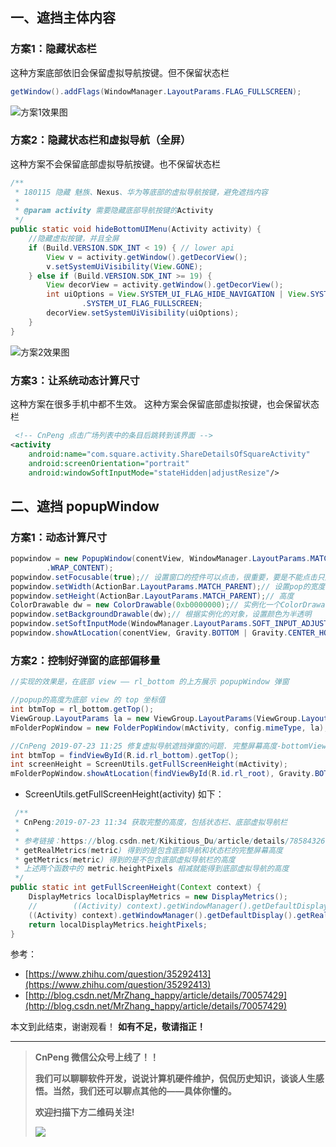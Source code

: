 ## 一、遮挡主体内容

### 方案1：隐藏状态栏

这种方案底部依旧会保留虚拟导航按键。但不保留状态栏

```java
getWindow().addFlags(WindowManager.LayoutParams.FLAG_FULLSCREEN);
```
![方案1效果图](http://upload-images.jianshu.io/upload_images/2551993-6b9c41eb7bab9f20.png?imageMogr2/auto-orient/strip%7CimageView2/2/w/1240)


### 方案2：隐藏状态栏和虚拟导航（全屏）

这种方案不会保留底部虚拟导航按键。也不保留状态栏

```java
/**
 * 180115 隐藏 魅族、Nexus、华为等底部的虚拟导航按键，避免遮挡内容
 *
 * @param activity 需要隐藏底部导航按键的Activity
 */
public static void hideBottomUIMenu(Activity activity) {
    //隐藏虚拟按键，并且全屏  
    if (Build.VERSION.SDK_INT < 19) { // lower api  
        View v = activity.getWindow().getDecorView();
        v.setSystemUiVisibility(View.GONE);
    } else if (Build.VERSION.SDK_INT >= 19) {
        View decorView = activity.getWindow().getDecorView();
        int uiOptions = View.SYSTEM_UI_FLAG_HIDE_NAVIGATION | View.SYSTEM_UI_FLAG_IMMERSIVE_STICKY | View
                .SYSTEM_UI_FLAG_FULLSCREEN;
        decorView.setSystemUiVisibility(uiOptions);
    }
}
```

![方案2效果图](http://upload-images.jianshu.io/upload_images/2551993-6f308f4e0dc12583.png?imageMogr2/auto-orient/strip%7CimageView2/2/w/1240)


### 方案3：让系统动态计算尺寸

这种方案在很多手机中都不生效。
这种方案会保留底部虚拟按键，也会保留状态栏

```xml
 <!-- CnPeng 点击广场列表中的条目后跳转到该界面 -->
<activity
    android:name="com.square.activity.ShareDetailsOfSquareActivity"
    android:screenOrientation="portrait"
    android:windowSoftInputMode="stateHidden|adjustResize"/>
```

## 二、遮挡 popupWindow

### 方案1：动态计算尺寸

```java
popwindow = new PopupWindow(conentView, WindowManager.LayoutParams.MATCH_PARENT, WindowManager.LayoutParams
        .WRAP_CONTENT);
popwindow.setFocusable(true);// 设置窗口的控件可以点击，很重要，要是不能点击只是个显示图片的
popwindow.setWidth(ActionBar.LayoutParams.MATCH_PARENT);// 设置pop的宽度
popwindow.setHeight(ActionBar.LayoutParams.MATCH_PARENT);// 高度
ColorDrawable dw = new ColorDrawable(0xb0000000);// 实例化一个ColorDrawable颜色为半透明
popwindow.setBackgroundDrawable(dw);// 根据实例化的对象，设置颜色为半透明
popwindow.setSoftInputMode(WindowManager.LayoutParams.SOFT_INPUT_ADJUST_RESIZE);   //防止软键盘遮挡内容
popwindow.showAtLocation(conentView, Gravity.BOTTOM | Gravity.CENTER_HORIZONTAL, 0, 0);
```

### 方案2：控制好弹窗的底部偏移量

```java
//实现的效果是，在底部 view —— rl_bottom 的上方展示 popupWindow 弹窗

//popup的高度为底部 view 的 top 坐标值
int btmTop = rl_bottom.getTop();
ViewGroup.LayoutParams la = new ViewGroup.LayoutParams(ViewGroup.LayoutParams.MATCH_PARENT, btmTop);
mFolderPopWindow = new FolderPopWindow(mActivity, config.mimeType, la);

//CnPeng 2019-07-23 11:25 修复虚拟导航遮挡弹窗的问题. 完整屏幕高度-bottomView 的 top = 垂直偏移量 
int btmTop = findViewById(R.id.rl_bottom).getTop();
int screenHeight = ScreenUtils.getFullScreenHeight(mActivity);
mFolderPopWindow.showAtLocation(findViewById(R.id.rl_root), Gravity.BOTTOM, 0, screenHeight - btmTop);                  
```

* ScreenUtils.getFullScreenHeight(activity) 如下：

```java                  
 /**
 * CnPeng:2019-07-23 11:34 获取完整的高度，包括状态栏、底部虚拟导航栏
 *
 * 参考链接：https://blog.csdn.net/Kikitious_Du/article/details/78584326
 * getRealMetrics(metric) 得到的是包含底部导航和状态栏的完整屏幕高度
 * getMetrics(metric) 得到的是不包含底部虚拟导航栏的高度
 * 上述两个函数中的 metric.heightPixels 相减就能得到底部虚拟导航的高度
 */
public static int getFullScreenHeight(Context context) {
    DisplayMetrics localDisplayMetrics = new DisplayMetrics();
    //        ((Activity) context).getWindowManager().getDefaultDisplay().getMetrics(localDisplayMetrics);
    ((Activity) context).getWindowManager().getDefaultDisplay().getRealMetrics(localDisplayMetrics);
    return localDisplayMetrics.heightPixels;
}  
```


参考：

* [https://www.zhihu.com/question/35292413](https://www.zhihu.com/question/35292413)
* [http://blog.csdn.net/MrZhang_happy/article/details/70057429](http://blog.csdn.net/MrZhang_happy/article/details/70057429)


本文到此结束，谢谢观看！
**如有不足，敬请指正！**

---

>**CnPeng 微信公众号上线了！！**
>
>**我们可以聊聊软件开发，说说计算机硬件维护，侃侃历史知识，谈谈人生感悟。当然，我们还可以聊点其他的——具体你懂的。**
>
>**欢迎扫描下方二维码关注!**
>
>![](http://upload-images.jianshu.io/upload_images/2551993-d4bb113b7a0bf81d.png?imageMogr2/auto-orient/strip%7CimageView2/2/w/1240)
